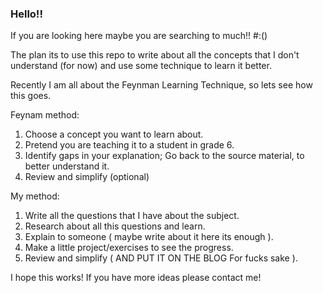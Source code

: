 ### Hello!!

If you are looking here maybe you are searching to much!! \#:()

The plan its to use this repo to write about all the concepts that I don't 
understand (for now) and use some technique to learn it better.

Recently I am all about the Feynman Learning Technique, so lets see how this 
goes. 

Feynam method:
1. Choose a concept you want to learn about.
2. Pretend you are teaching it to a student in grade 6.
3. Identify gaps in your explanation; Go back to the source material, to better 
   understand it.
4. Review and simplify (optional)

My method:

1. Write all the questions that I have about the subject.
2. Research about all this questions and learn.
3. Explain to someone ( maybe write about it here its enough ).
4. Make a little project/exercises to see the progress.
5. Review and simplify ( AND PUT IT ON THE BLOG For fucks sake ).

I hope this works! If you have more ideas please contact me!


